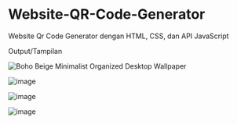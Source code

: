 # Website-QR-Code-Generator
Website Qr Code Generator dengan HTML, CSS, dan API JavaScript

Output/Tampilan

![Boho Beige Minimalist Organized Desktop Wallpaper](https://user-images.githubusercontent.com/50587422/204096061-f3507f74-a186-4583-85ba-a35f2460a382.png)

![image](https://user-images.githubusercontent.com/50587422/203819777-c8781d55-2690-49e1-a549-2103cee46f86.png)

![image](https://user-images.githubusercontent.com/50587422/200993213-16120e18-401a-4cc8-a8b8-0c828e02f418.png)

![image](https://user-images.githubusercontent.com/50587422/203820171-c870cfb5-2cd8-4511-b248-bfc7fe37e59c.png)

